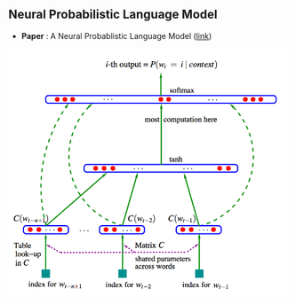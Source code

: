 ## Neural Probabilistic Language Model

- **Paper** : A Neural Probablistic Language Model ([link](https://www.jmlr.org/papers/volume3/bengio03a/bengio03a.pdf))

![](./nplm.png)